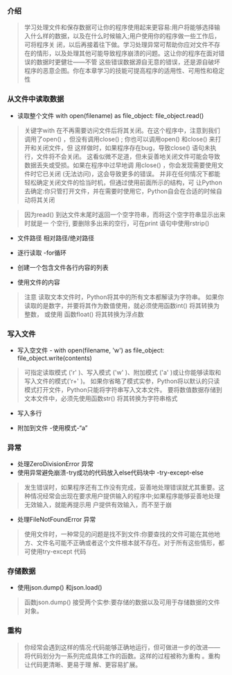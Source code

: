 ### 介绍
> 学习处理文件和保存数据可让你的程序使用起来更容易:用户将能够选择输入什么样的数据，以及在什么时候输入;用户使用你的程序做一些工作后，可将程序关
闭，以后再接着往下做。学习处理异常可帮助你应对文件不存在的情形，以及处理其他可能导致程序崩溃的问题。这让你的程序在面对错误的数据时更健壮——不管 这些错误数据源自无意的错误，还是源自破坏程序的恶意企图。你在本章学习的技能可提高程序的适用性、可用性和稳定性

### 从文件中读取数据
- 读取整个文件 with open(filename) as file_object: file_object.read()
> 关键字with 在不再需要访问文件后将其关闭。在这个程序中，注意到我们调用了open() ，但没有调用close() ;
你也可以调用open() 和close() 来打开和关闭文件，但 这样做时，如果程序存在bug，导致close() 语句未执行，文件将不会关闭。
这看似微不足道，但未妥善地关闭文件可能会导致数据丢失或受损。如果在程序中过早地调 用close() ，你会发现需要使用文件时它已关闭 (无法访问)，这会导致更多的错误。
并非在任何情况下都能轻松确定关闭文件的恰当时机，但通过使用前面所示的结构，可 让Python去确定:你只管打开文件，并在需要时使用它，Python自会在合适的时候自动将其关闭

>因为read() 到达文件末尾时返回一个空字符串，而将这个空字符串显示出来时就是一 个空行,
要删除多出来的空行，可在print 语句中使用rstrip()

- 文件路径 相对路径/绝对路径

- 逐行读取 -for循环

- 创建一个包含文件各行内容的列表
- 使用文件的内容
> 注意  读取文本文件时，Python将其中的所有文本都解读为字符串。
如果你读取的是数字，并要将其作为数值使用，就必须使用函数int() 将其转换为整数，
或使用 函数float() 将其转换为浮点数


### 写入文件
-  写入空文件 - 
with open(filename, 'w') as file_object:
    file_object.write(contents)
> 可指定读取模式 ('r' )、写入模式 ('w' )、附加模式 ('a' )或让你能够读取和写入文件的模式('r+' )。
如果你省略了模式实参，Python将以默认的只读模式打开文件，Python只能将字符串写入文本文件。
要将数值数据存储到文本文件中，必须先使用函数str() 将其转换为字符串格式

- 写入多行

- 附加到文件 -使用模式-“a”

### 异常
- 处理ZeroDivisionError 异常
-  使用异常避免崩溃-try成功的代码放入else代码块中 -try-except-else
> 发生错误时，如果程序还有工作没有完成，妥善地处理错误就尤其重要。这种情况经常会出现在要求用户提供输入的程序中;如果程序能够妥善地处理无效输入，就能再提示用
户提供有效输入，而不至于崩
- 处理FileNotFoundError 异常
> 使用文件时，一种常见的问题是找不到文件:你要查找的文件可能在其他地方、文件名可能不正确或者这个文件根本就不存在。对于所有这些情形，都可使用try-except 代码

### 存储数据
- 使用json.dump() 和json.load()
> 函数json.dump() 接受两个实参:要存储的数据以及可用于存储数据的文件对象。

### 重构
> 你经常会遇到这样的情况:代码能够正确地运行，但可做进一步的改进——将代码划分为一系列完成具体工作的函数。这样的过程被称为重构 。重构让代码更清晰、更易于理
解、更容易扩展。

